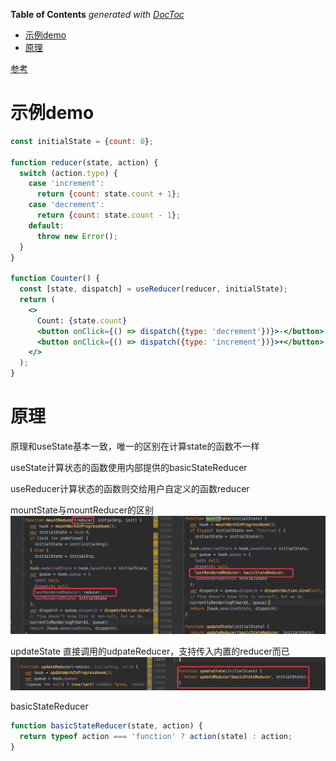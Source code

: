 <!-- START doctoc generated TOC please keep comment here to allow auto update -->
<!-- DON'T EDIT THIS SECTION, INSTEAD RE-RUN doctoc TO UPDATE -->
**Table of Contents**  *generated with [DocToc](https://github.com/thlorenz/doctoc)*

- [示例demo](#%E7%A4%BA%E4%BE%8Bdemo)
- [原理](#%E5%8E%9F%E7%90%86)

<!-- END doctoc generated TOC please keep comment here to allow auto update -->

[参考](https://reactjs.org/docs/hooks-reference.html#usereducer)

# 示例demo
```jsx harmony
const initialState = {count: 0};

function reducer(state, action) {
  switch (action.type) {
    case 'increment':
      return {count: state.count + 1};
    case 'decrement':
      return {count: state.count - 1};
    default:
      throw new Error();
  }
}

function Counter() {
  const [state, dispatch] = useReducer(reducer, initialState);
  return (
    <>
      Count: {state.count}
      <button onClick={() => dispatch({type: 'decrement'})}>-</button>
      <button onClick={() => dispatch({type: 'increment'})}>+</button>
    </>
  );
}
```

# 原理

原理和useState基本一致，唯一的区别在计算state的函数不一样

useState计算状态的函数使用内部提供的basicStateReducer

useReducer计算状态的函数则交给用户自定义的函数reducer

mountState与mountReducer的区别
![avatar](../../../assets/images/react/react-2020/30.png)

updateState 直接调用的udpateReducer，支持传入内置的reducer而已
![avatar](../../../assets/images/react/react-2020/31.png)

basicStateReducer
```javascript
function basicStateReducer(state, action) {
  return typeof action === 'function' ? action(state) : action;
}
```
